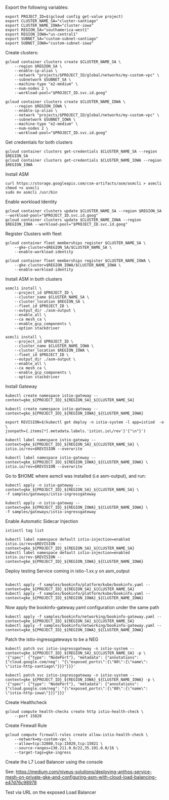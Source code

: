 
Export the following variables: 


```shell
export PROJECT_ID=$(gcloud config get-value project)
export CLUSTER_NAME_SA="cluster-santiago"
export CLUSTER_NAME_IOWA="cluster-iowa"
export REGION_SA="southamerica-west1"
export REGION_IOWA="us-central1"
export SUBNET_SA="custom-subnet-santiago"
export SUBNET_IOWA="custom-subnet-iowa"
```


Create clusters: 

```shell
gcloud container clusters create $CLUSTER_NAME_SA \
    --region $REGION_SA \
    --enable-ip-alias \
    --network "projects/$PROJECT_ID/global/networks/my-custom-vpc" \
    --subnetwork $SUBNET_SA \
    --machine-type "e2-medium" \
    --num-nodes 2 \
    --workload-pool="$PROJECT_ID.svc.id.goog"
```


```shell
gcloud container clusters create $CLUSTER_NAME_IOWA \
    --region $REGION_IOWA \
    --enable-ip-alias \
    --network "projects/$PROJECT_ID/global/networks/my-custom-vpc" \
    --subnetwork $SUBNET_IOWA \
    --machine-type "e2-medium" \
    --num-nodes 2 \
    --workload-pool="$PROJECT_ID.svc.id.goog"
```


Get credentials for both clusters

```shell
gcloud container clusters get-credentials $CLUSTER_NAME_SA --region $REGION_SA
gcloud container clusters get-credentials $CLUSTER_NAME_IOWA --region $REGION_IOWA
```


Install ASM

```shell
curl https://storage.googleapis.com/csm-artifacts/asm/asmcli > asmcli
chmod +x asmcli
sudo mv asmcli /usr/bin
```

Enable workload Identity

```shell
gcloud container clusters update $CLUSTER_NAME_SA --region $REGION_SA --workload-pool="$PROJECT_ID.svc.id.goog"
gcloud container clusters update $CLUSTER_NAME_IOWA --region $REGION_IOWA --workload-pool="$PROJECT_ID.svc.id.goog"

```

Register Clusters with fleet

```shell
gcloud container fleet memberships register $CLUSTER_NAME_SA \
    --gke-cluster=$REGION_SA/$CLUSTER_NAME_SA \
    --enable-workload-identity
```

```shell
gcloud container fleet memberships register $CLUSTER_NAME_IOWA \
    --gke-cluster=$REGION_IOWA/$CLUSTER_NAME_IOWA \
    --enable-workload-identity
```


Install ASM in both clusters

```shell
asmcli install \
    --project_id $PROJECT_ID \
    --cluster_name $CLUSTER_NAME_SA \
    --cluster_location $REGION_SA \
    --fleet_id $PROJECT_ID \
    --output_dir ./asm-output \
    --enable_all \
    --ca mesh_ca \
    --enable_gcp_components \
    --option stackdriver 
```

```shell
asmcli install \
    --project_id $PROJECT_ID \
    --cluster_name $CLUSTER_NAME_IOWA \
    --cluster_location $REGION_IOWA \
    --fleet_id $PROJECT_ID \
    --output_dir ./asm-output \
    --enable_all \
    --ca mesh_ca \
    --enable_gcp_components \
    --option stackdriver
```


Install Gateway

```shell
kubectl create namespace istio-gateway --context=gke_${PROJECT_ID}_${REGION_SA}_${CLUSTER_NAME_SA}
```

```shell
kubectl create namespace istio-gateway --context=gke_${PROJECT_ID}_${REGION_IOWA}_${CLUSTER_NAME_IOWA}
```

```shell
export REVISION=$(kubectl get deploy -n istio-system -l app=istiod  -o \
jsonpath={.items[*].metadata.labels.'istio\.io\/rev'}'{"\n"}')
```

```shell
kubectl label namespace istio-gateway --context=gke_${PROJECT_ID}_${REGION_SA}_${CLUSTER_NAME_SA} \
istio.io/rev=$REVISION --overwrite

kubectl label namespace istio-gateway --context=gke_${PROJECT_ID}_${REGION_IOWA}_${CLUSTER_NAME_IOWA} \
istio.io/rev=$REVISION --overwrite
```

Go to $HOME where asmcli was installed (i.e asm-output), and run: 

```shell
kubectl apply -n istio-gateway --context=gke_${PROJECT_ID}_${REGION_SA}_${CLUSTER_NAME_SA} \
-f samples/gateways/istio-ingressgateway

kubectl apply -n istio-gateway --context=gke_${PROJECT_ID}_${REGION_IOWA}_${CLUSTER_NAME_IOWA} \
-f samples/gateways/istio-ingressgateway

```


Enable Automatic Sidecar Injection


```shell
istioctl tag list

kubectl label namespace default istio-injection=enabled istio.io/rev=$REVISION --context=gke_${PROJECT_ID}_${REGION_SA}_${CLUSTER_NAME_SA}
kubectl label namespace default istio-injection=enabled istio.io/rev-$REVISION --context=gke_${PROJECT_ID}_${REGION_IOWA}_${CLUSTER_NAME_IOWA}
```


Deploy testing Service coming in istio-1.xx.y on asm_output

```shell

kubectl apply -f samples/bookinfo/platform/kube/bookinfo.yaml --context=gke_${PROJECT_ID}_${REGION_SA}_${CLUSTER_NAME_SA}
kubectl apply -f samples/bookinfo/platform/kube/bookinfo.yaml --context=gke_${PROJECT_ID}_${REGION_IOWA}_${CLUSTER_NAME_IOWA}
```


Now apply the bookinfo-gateway.yaml configuration under the same path

```shell
kubectl apply -f samples/bookinfo/networking/bookinfo-gateway.yaml --context=gke_${PROJECT_ID}_${REGION_SA}_${CLUSTER_NAME_SA}
kubectl apply -f samples/bookinfo/networking/bookinfo-gateway.yaml --context=gke_${PROJECT_ID}_${REGION_IOWA}_${CLUSTER_NAME_IOWA}
```

Patch the istio-ingressgateways to be a NEG

```shell
kubectl patch svc istio-ingressgateway -n istio-system --context=gke_${PROJECT_ID}_${REGION_SA}_${CLUSTER_NAME_SA} -p \
'{"spec": {"type": "NodePort"}, "metadata": {"annotations": {"cloud.google.com/neg": "{\"exposed_ports\":{\"80\":{\"name\": \"istio-http-santiago\"}}}"}}}'

```

```shell
kubectl patch svc istio-ingressgateway -n istio-system --context=gke_${PROJECT_ID}_${REGION_IOWA}_${CLUSTER_NAME_IOWA} -p \
'{"spec": {"type": "NodePort"}, "metadata": {"annotations": {"cloud.google.com/neg": "{\"exposed_ports\":{\"80\":{\"name\": \"istio-http-iowa\"}}}"}}}'

```


Create Healthcheck

```shell
gcloud compute health-checks create http istio-health-check \
    --port 15020
```

Create Firewall Rule

```shell
gcloud compute firewall-rules create allow-istio-health-check \
    --network=my-custom-vpc \
    --allow=tcp:32080,tcp:15020,tcp:15021 \
    --source-ranges=130.211.0.0/22,35.191.0.0/16 \
    --target-tags=gke-ingress
```
Create the L7 Load Balancer using the console

See: https://medium.com/niveus-solutions/deploying-anthos-service-mesh-on-private-gke-and-configuring-asm-with-cloud-load-balancing-e47d76c98978 




Test via URL on the exposed Load Balancer






